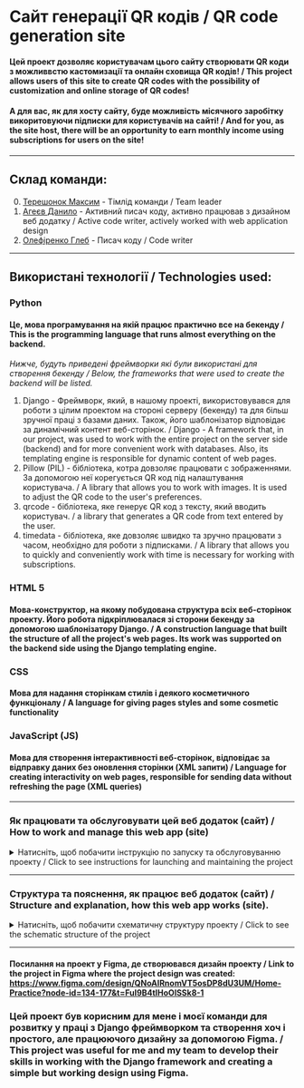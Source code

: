 # Сайт генерації QR кодів / QR code generation site
#### Цей проект дозволяє користувачам цього сайту створювати QR коди з можливвстю кастомизації та онлайн сховища QR кодів! / This project allows users of this site to create QR codes with the possibility of customization and online storage of QR codes!
#### А для вас, як для хосту сайту, буде можливість місячного заробітку викоритовуючи підписки для користувачів на сайті! / And for you, as the site host, there will be an opportunity to earn monthly income using subscriptions for users on the site!

<!-- Вставь сюда демо версию потом -->

---

## Склад команди:
0. [Терешонок Максим](https://github.com/TereshonokMaksim/QR-Code-Generator) - Тімлід команди / Team leader
1. [Агеєв Данило](https://github.com/Ageev-Danilo/QR-Code-Generator) - Активний писач коду, активно працював з дизайном веб додатку / Active code writer, actively worked with web application design
2. [Олефіренко Глеб](https://github.com/GlebOlefirenko/QR_Generator) - Писач коду / Code writer

---

## Використані технології / Technologies used:
### Python
#### Це, мова програмування на якій працює практично все на бекенду / This is the programming language that runs almost everything on the backend.
_Нижче, будуть приведені фреймворки які були використані для створення бекенду / Below, the frameworks that were used to create the backend will be listed._
1. Django - Фреймворк, який, в нашому проекті, використовувався для роботи з цілим проектом на стороні серверу (бекенду) та для більш зручної праці з базами даних. Також, його шаблонізатор відповідає за динамічний контент веб-сторінок. / Django - A framework that, in our project, was used to work with the entire project on the server side (backend) and for more convenient work with databases. Also, its templating engine is responsible for dynamic content of web pages.
2. Pillow (PIL) - бібліотека, котра довзоляє працювати с зображеннями. За допомогою неї корегується QR код під налаштування користувача. / A library that allows you to work with images. It is used to adjust the QR code to the user's preferences.
3. qrcode - бібліотека, яке генерує QR код з тексту, який вводить користувач. / a library that generates a QR code from text entered by the user.
4. timedata - бібліотека, яке довзоляє швидко та зручно працювати з часом, необхідно для роботи з підписками. / A library that allows you to quickly and conveniently work with time is necessary for working with subscriptions.
### HTML 5
#### Мова-конструктор, на якому побудована структура всіх веб-сторінок проекту. Його робота підкріплювалася зі сторони бекенду за допомогою шаблонізатору Django. / A construction language that built the structure of all the project's web pages. Its work was supported on the backend side using the Django templating engine.
### CSS
#### Мова для надання сторінкам стилів і деякого косметичного функціоналу / A language for giving pages styles and some cosmetic functionality
### JavaScript (JS)
#### Мова для створення інтерактивності веб-сторінок, відповідає за відправку даних без оновлення сторінки (XML запити) / Language for creating interactivity on web pages, responsible for sending data without refreshing the page (XML queries)

---

### Як працювати та обслуговувати цей веб додаток (сайт) / How to work and manage this web app (site)

<details>
<summary>Натисніть, щоб побачити інструкцію по запуску та обслуговуванню проекту / Click to see instructions for launching and maintaining the project</summary>
УВАГА: Проект призначений для роботи на Операційній Системі Windows, тому для користувачів на других Операційних Системах можуть бути проблеми з налаштуванням шляхів / WARNING: The project is designed to work on the Windows Operating System, so users on other Operating Systems may have problems setting up paths_ 
Рекомендується виконати всі інструкції, якщо ви хочете мати працюючий проект / It is recommended to follow all instructions if you want to have a working project.

---

<details>
<summary>Натисніть, щоб побачити інструкцію по запуску проекту / Click to see instructions for starting the project</summary>

## Як запустити проект ЛОКАЛЬНО / how to launch project LOCALLY

1. >Переконайтесь, що ви маєте версію Python >3.11 з встановленим PIP (Package Installer for Python) / Make sure you have Python version >3.11 with PIP (Package Installer for Python) installed
2. >Встановіть цей проект собі на комп'ютер. Для цього, наведіться на зелену кнопку "<> Code" та натисність на найнижчу відкриту кнопку "Download ZIP" / Install this project on your computer. To do this, hover over the green "<> Code" button and click on the lowest open button "Download ZIP"
3. >Розархівуйте встановлену ZIP папку / Unzip the installed ZIP folder
4. >Відкрийте командний рядок у себе на комп'ютері та перейдіть у папку с проектом. Для цього відкрийте командний рядок у цій самий папці, або перейдіть у неї користуючись командою cd / Open a command prompt on your computer and navigate to the project folder. To do this, open a command prompt in the same folder, or navigate to it using the cd command.
5. >Коли ви перейшли у QR_Code_Generator, напишіть цю команду / When you are in QR_Code_Generator, write this command:
```bash
    pip install -f requirements.txt
    # Це встановить всі залежності у проекта (всі бібліотеки, які потрібні для нормальної роботи програми) / This will install all dependencies for the project (all libraries that are required for the program to work properly)
```
6. >Перейдіть у папку QR_Generator так, щоб вам був доступний файл manage.py (все ще за допомогою команди "cd") / Go to the QR_Generator folder so that you have access to the manage.py file (still using the "cd" command)
7. >Створіть базу даних проекту / Create a project database:
```bash
    python manage.py migrate
    # Це проведе міграції бази даних - створить всі моделі проекту та зробе його базу даних працюючою / This will perform database migrations - create all project models and make its database working
```
i. >Якщо ви маєте помилку (багато незрозумілого тексту) після використання цієї команди, використайте її ще раз, після виконання наступної команди / If you get an error (a lot of garbled text) after using this command, use it again, after running the following command:
```bash
    python manage.py makemigrations
    # Це створить міграції для бази даних. / This will create migrations for the database.
```
8. >Запустість проект / Run project:
```bash
    python manage.py runserver
    # Це запустить проект локально / This will run project locally
```
i. Якщо виникають помилки, переконайтеся, що ви не пропустили минулих пунктів / If errors occur, make sure you haven't missed any previous points.
#### Для продовження налаштування проекту, відкрийте інструкцію по обслуговуванню проекта / To continue configuring the project, open the project maintenance manual.
</details>

<details>
<summary>Натисніть, щоб побачити інструкцію по обслуговуванню проекту / Click to see the project maintenance instructions</summary>

## Інструкція по обслуговуванню сайту ЛОКАЛЬНО / Instruction how to manage site LOCALLY

1. >Переконайтеся, що ви маєте створений проект по інструкції з запуску проекту / Make sure you have a project created according to the project launch instructions
2. >Для створення першого адміністратора сторінки, переконайтеся що ви у папці с manage.py та використайте цю команду / To create the first page administrator, make sure you are in the folder with manage.py and use this command:
```bash
    python manage.py createsuperuser  
    # Після запуску цієї команди, вам будуть поставлені декілька запитань, а саме: юзер нейм, електронна пошта та пароль від вашого акаунту адмінстратора / After running this command, you will be asked several questions, namely: username, email, and password for your administrator account.
    # Важливо: Коли ви будете вводити пароль, він не буде виводитиь у консоль, тому це важливо його запам'ятати або скопіювати / Important: When you enter your password, it will not be displayed in the console, so it is important to remember or copy it.
```
3. >Запустіть проект (сервер) по пункту 8 з інструкції запуску проекту / Start the project (server) according to step 8 of the project launch instructions.
4. >Відкрийте посилання котре виведе в консоль (зазвичай це "http://127.0.0.1:8000/") / Open the link that will output to the console (usually "http://127.0.0.1:8000/")
5. >У кінець адресного рядка введіть "admin" (зазвичай вийде "http://127.0.0.1:8000/admin/") / At the end of the address bar, type "admin" (usually it will be "http://127.0.0.1:8000/admin/")
6. >Введіть ваш юзернейм та пароль у відповідні поля / Enter your username and password in the appropriate fields.
7. >Створіть першу підписку / Create your first subscription:
    1. Відкрийте Subscriptions  у відкрившомуся сторінці адміністратора / Open Subscriptions in the opened admin page
    2. Натисніть "ADD SUBSCRIPTION" / Click "ADD SUBSCRIPTION"
    3. У якості імені (Title) обов'язково введіть "Free" (тільки для першої підписки - вона необхідна для роботи всієї системи підписок) / Be sure to enter "Free" as the Title (only for the first subscription - it is necessary for the entire subscription system to work)
    4. Введіть відповідні значення у поля Description (коротко), Price, Max qrcodes / Enter the appropriate values ​​in the Description (short), Price, Max qrcodes fields
    5. Якщо ви хочете створити підписку, котра буде доступна тільки адміністраторам, ввимкніть Visible (натисніть по галочці) / If you want to create a subscription that will only be available to administrators, turn off Visible (click the check mark)
7. >Для того, щоб ваш акаунт адміністратора міг користуватися сайтом, виконайте наступну послідовність дій / To enable your administrator account to use the site, follow these steps::
    1. Відкрийте Accounts на сторінці адміністратора / Open Accounts on the admin page
    2. Натисніть "ADD ACCOUNT" / Click "ADD ACCOUNT"
    3. У якості User виберіть свій поточний акаунт / As User, select your current account
    4. У поле Verified введіть 1 / In Verified field enter 1
    5. У Subscription виберіть нещодавно створену підписку / Under Subscription, select the newly created subscription
8. >Якщо ви хочете видалити об'єкти будь якої моделі, виконайте наступну послідовність подій / If you want to delete objects from any model, follow the following sequence of events:
    1. Відкрийте модель за допомогою натискання на неї на сторінці адміністратора / Open the model by clicking on it on the admin page
    2. Виберіть об'єкти за допомогою натискання на квадратик зліва від назви об'єкта / Select objects by clicking on the box to the left of the object name.
    3. У полі вибору біля тексту Action виберіть "Delete selected {назва моделі}s" та натисність "Go" / In the selection box next to the Action text, select "Delete selected {model name}s" and click "Go"
i. Рекомендовано створювати QR коди тільки на сторінці створення QR кода, намагайтеся не користуватися сторінкою адміністрації для цього / It is recommended to create QR codes only on the QR code creation page, try not to use the administration page for this
</details>
</details>

---

### Структура та пояснення, як працює веб додаток (сайт) / Structure and explanation, how this web app works (site).

<details>
<summary>Натисніть, щоб побачити схематичну структуру проекту / Click to see the schematic structure of the project</summary>

#### Нижче приведена структура проекту / Below is the project structure

```mermaid
%%{ init : { "theme" : "default", "flowchart" : { "curve" : "linear" } }}%%

flowchart LR

    A(QR_Generator_main) --> L(QR_Generator)
    A(QR_Generator_main) --> K(home_app)
    A(QR_Generator_main) --> J(qrcode_app)
    A(QR_Generator_main) --> I(user_app)
    A(QR_Generator_main) --> H(contacts_app)
    A(QR_Generator_main) --> G(media)
    A(QR_Generator_main) --> F(templates)
    A(QR_Generator_main) --> E(Static Base)
    A(QR_Generator_main) --> D([db.sqlite3])
    A(QR_Generator_main) --> C([manage.py])


    LA(QR_Generator dummy):::hidden --> DB([asgi.py])
    LA(QR_Generator dummy):::hidden --> DC([settings.py])
    LA(QR_Generator dummy):::hidden --> DD([urls.py])
    LA(QR_Generator dummy):::hidden --> DE([wsgi.py])

    L --> LA

    KA(home_app dummy):::hidden --> KB(migrations)
    KA(home_app dummy):::hidden --> KC(Static Base)
    KA(home_app dummy):::hidden --> KD(templates/home)
    KA(home_app dummy):::hidden --> KE([apps.py])
    KA(home_app dummy):::hidden --> KF([urls.py])
    KA(home_app dummy):::hidden --> KG([utils.py])
    KA(home_app dummy):::hidden --> KH([views.py])

    KDA(home_app_htmls dummy):::hidden --> KDB([not_logined.html])
    KDA(home_app_htmls dummy):::hidden --> KDC([logined.html])

    KD --> KDA
    K --> KA


    JA(qrcode_app dummy):::hidden --> JB(migrations)
    JA(qrcode_app dummy):::hidden --> JC(Static Base)
    JA(qrcode_app dummy):::hidden --> JD(templates)
    JA(qrcode_app dummy):::hidden --> JE([admin.py])
    JA(qrcode_app dummy):::hidden --> JF([models.py])
    JA(qrcode_app dummy):::hidden --> JG([urls.py])
    JA(qrcode_app dummy):::hidden --> JH([views.py])

    JDA(qrcode_app_htmls dummy):::hidden --> JDB([active.html])
    JDA(qrcode_app_htmls dummy):::hidden --> JDC([my_qrcodes.html])
    JDA(qrcode_app_htmls dummy):::hidden --> JDD([generator_qr.html])

    JD --> JDA
    J --> JA


    IA(user_app dummy):::hidden --> IB(migrations)
    IA(user_app dummy):::hidden --> IC(Static Base)
    IA(user_app dummy):::hidden --> ID(templates)
    IA(user_app dummy):::hidden --> IE([admin.py])
    IA(user_app dummy):::hidden --> IF([models.py])
    IA(user_app dummy):::hidden --> IG([urls.py])
    IA(user_app dummy):::hidden --> IH([views.py])

    IDA(user_app_htmls dummy):::hidden --> IDB([confirm.html])
    IDA(user_app_htmls dummy):::hidden --> IDC([log.html])
    IDA(user_app_htmls dummy):::hidden --> IDD([reg.html])

    ID --> IDA
    I --> IA


    G(media) --> GA(images)
    GA(images) --> GB(qrcodes)
    GB(qrcodes) --> GC(User personal QR Codes)


    F(templates) --> FA([base.html])


    EY(Static Base) --> EYA(css)
    EY(Static Base) --> EYB(js)
    EY(Static Base) --> EYC(images)
    EY(Static Base) --> EYD(fonts)

    EYA(css) --> EYAA([style.css])
    EYB(js) --> EYBA([script.js])
    EYC(images) --> EYCA(any images for web page)
    EYD(fonts) --> EYDA(Only in global static app, fonts)

    classDef hidden display: none

```
*app - Папка у якій створен веб додаток і його базові складові (інші є у папці static та templates) / The folder in which the web application and its basic components are created (others are in the static and templates folder)

    admin.py - Відповідає за реєстрацію моделі для адмін сторінки (а також за її оформлення) / Responsible for registering the model for the page admin (as well as for its design)

    apps.py - Відповідає за головну інформацію додатку для роботи Django фреймворка / Responsible for the main information of the application for the Django framework to work

    models.py - Відповідає за моделі (таблиці) у базі даних / Responsible for models (tables) in the database

    tests.py - Відповідає за проведення серій тестів за допомогою Django інструментів (не використовується) / Responsible for running a series of tests using Django tools (not used)

    urls.py - Відповідає за встановлення посилання до сторінок, а також функцій, котрі їх оброблюють / Responsible for establishing links to pages, as well as the functions that process them

    templates - Папка у якій зберігаються усі веб сторінки даного додатку / Folder in which all web pages of this application are stored

        *.html - Відповідає за конструкцію веб сторінки / Responsible for the design of the web page


project - Папка, у якій створено всі складові фундаменту проекту / Folder in which all components of the foundation of the project are created

    asgi.py - Відповідає за асинхронну, складнішу, але більш швидку роботу Django (фреймворку, який відповідає за цілий бекенд) / Responsible for the asynchronous, more complex, but faster work of Django (the framework responsible for the entire backend)

    settings.py - Відповідає за налаштування роботи бекенду / Responsible for configuring the backend

    urls.py - Відповідає за налаштування веб адресів сторінок та media файлів / Responsible for setting web addresses of pages and media files

    wsgi.py - Відповідає за синхрону, простішу, але повільнішу роботу Django (фреймворк, який відповідає за цілий бекенд) / Responsible for the synchronous, simpler, but slower operation of Django (the framework responsible for the entire backend)


static - Папка у якій зберігаються усі статичні файли (js/css/картинки) / Folder in which all static files (js/css/images) are stored


    *_app - Папка яка відповідає за статичні файли вказаного додатка / The folder responsible for the static files of the specified application

        js - Папка, у якій зберігаються усі js скрипти / The folder where all js scripts are stored

            script.js - Файл з скриптом додатку / Application script file

        css - Папка, у якій зберігаються усі css стилі / The folder where all css styles are stored

            styles.css - Файл з стилями додатку / Application styles file

        images - Папка, у якій зберігаються усі зображення / The folder where all images are stored

        fonts - Папка, у якій зберігаються усі шрифти / The folder where all fonts are stored
            
            *.ttf - Файл з інформацією про шрифт / Font information file


manage.py - Файл, який користується для роботи вас з цим проектом / The file that you use to work with this project

README.md - Файл, котрий ви зараз читаєте. Створенний для пояснювання проекту для оточуючих. / The file you are currently reading. Created to explain the project to others. 
</details>

---

#### Посилання на проект у Figma, де створювався дизайн проекту / Link to the project in Figma where the project design was created: https://www.figma.com/design/QNoAIRnomVT5osDP8dU3UM/Home-Practice?node-id=134-177&t=FuI9B4tIHoOlSSk8-1
### Цей проект був корисним для мене і моєї команди для розвитку у праці з Django фреймворком та створення хоч і простого, але працюючого дизайну за допомогою Figma. / This project was useful for me and my team to develop their skills in working with the Django framework and creating a simple but working design using Figma.
